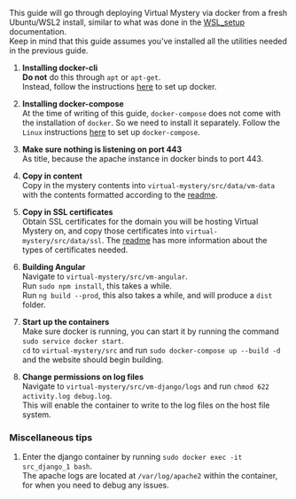 This guide will go through deploying Virtual Mystery via docker from a fresh Ubuntu/WSL2 install,
similar to what was done in the [WSL_setup](https://github.com/utmandrew/virtual-mystery/tree/master/docs/WSL_setup "WSL setup documentation") documentation.  
Keep in mind that this guide assumes you've installed all the utilities needed in the previous guide.

1. **Installing docker-cli**  
    **Do not** do this through `apt` or `apt-get`.  
    Instead, follow the instructions [here](https://docs.docker.com/engine/install/ubuntu/ "Docker Ubuntu setup") to set up docker.

2. **Installing docker-compose**  
    At the time of writing of this guide, `docker-compose` does not come with the installation of `docker`. So we need to install it separately. Follow the `Linux` instructions [here](https://docs.docker.com/compose/install/ "Docker compose setup") to set up `docker-compose`.

3. **Make sure nothing is listening on port 443**  
    As title, because the apache instance in docker binds to port 443.

4. **Copy in content**  
    Copy in the mystery contents into `virtual-mystery/src/data/vm-data` with the contents formatted according to the [readme](https://github.com/utmandrew/virtual-mystery/blob/master/src/data/vm-data/readme.txt "contents readme").

5. **Copy in SSL certificates**  
    Obtain SSL certificates for the domain you will be hosting Virtual Mystery on, and copy those certificates into `virtual-mystery/src/data/ssl`. The [readme](https://github.com/utmandrew/virtual-mystery/blob/master/src/data/ssl/readme.txt "ssl certificates readme") has more information about the types of certificates needed.

6. **Building Angular**  
    Navigate to `virtual-mystery/src/vm-angular`.  
    Run `sudo npm install`, this takes a while.  
    Run `ng build --prod`, this also takes a while, and will produce a `dist` folder.

7. **Start up the containers**  
    Make sure docker is running, you can start it by running the command `sudo service docker start`.  
    `cd` to `virtual-mystery/src` and run `sudo docker-compose up --build -d` and the website should begin building.

8. **Change permissions on log files**  
    Navigate to `virtual-mystery/src/vm-django/logs` and run `chmod 622 activity.log debug.log`.  
    This will enable the container to write to the log files on the host file system.

### Miscellaneous tips
1. Enter the django container by running `sudo docker exec -it src_django_1 bash`.  
    The apache logs are located at `/var/log/apache2` within the container, for when you need to debug any issues.
